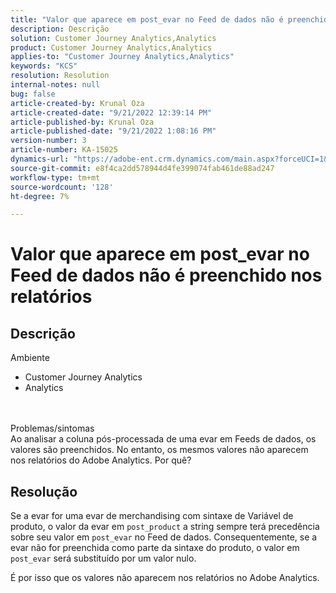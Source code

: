 ```yaml
---
title: "Valor que aparece em post_evar no Feed de dados não é preenchido nos relatórios"
description: Descrição
solution: Customer Journey Analytics,Analytics
product: Customer Journey Analytics,Analytics
applies-to: "Customer Journey Analytics,Analytics"
keywords: "KCS"
resolution: Resolution
internal-notes: null
bug: false
article-created-by: Krunal Oza
article-created-date: "9/21/2022 12:39:14 PM"
article-published-by: Krunal Oza
article-published-date: "9/21/2022 1:08:16 PM"
version-number: 3
article-number: KA-15025
dynamics-url: "https://adobe-ent.crm.dynamics.com/main.aspx?forceUCI=1&pagetype=entityrecord&etn=knowledgearticle&id=68fc6364-aa39-ed11-9db0-0022480867bd"
source-git-commit: e8f4ca2dd578944d4fe399074fab461de88ad247
workflow-type: tm+mt
source-wordcount: '128'
ht-degree: 7%

---
```


# Valor que aparece em post_evar no Feed de dados não é preenchido nos relatórios

## Descrição

Ambiente<br>
- Customer Journey Analytics
- Analytics

<br> <br>Problemas/sintomas<br>
Ao analisar a coluna pós-processada de uma evar em Feeds de dados, os valores são preenchidos. No entanto, os mesmos valores não aparecem nos relatórios do Adobe Analytics. Por quê?




## Resolução


Se a evar for uma evar de merchandising com sintaxe de Variável de produto, o valor da evar em `post_product` a string sempre terá precedência sobre seu valor em `post_evar` no Feed de dados. Consequentemente, se a evar não for preenchida como parte da sintaxe do produto, o valor em `post_evar` será substituído por um valor nulo.

É por isso que os valores não aparecem nos relatórios no Adobe Analytics.
